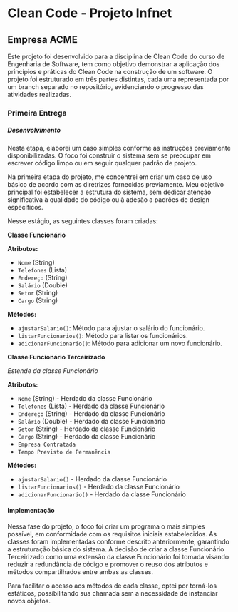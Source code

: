 
# Clean Code - Projeto Infnet

## Empresa ACME

Este projeto foi desenvolvido para a disciplina de Clean Code do curso de Engenharia de Software, tem como objetivo demonstrar a aplicação dos princípios e práticas do Clean Code na construção de um software. O projeto foi estruturado em três partes distintas, cada uma representada por um branch separado no repositório, evidenciando o progresso das atividades realizadas.

### Primeira Entrega
##### Desenvolvimento
Nesta etapa, elaborei um caso simples conforme as instruções previamente disponibilizadas. O foco foi construir o sistema sem se preocupar em escrever código limpo ou em seguir qualquer padrão de projeto.

Na primeira etapa do projeto, me concentrei em criar um caso de uso básico de acordo com as diretrizes fornecidas previamente. Meu objetivo principal foi estabelecer a estrutura do sistema, sem dedicar atenção significativa à qualidade do código ou à adesão a padrões de design específicos.

Nesse estágio, as seguintes classes foram criadas:
	 
**Classe Funcionário**

**Atributos:**
- `Nome` (String)
- `Telefones` (Lista)
- `Endereço` (String)
- `Salário` (Double)
- `Setor` (String)
- `Cargo` (String)

**Métodos:**
- `ajustarSalario()`: Método para ajustar o salário do funcionário.
- `listarFuncionarios()`: Método para listar os funcionários.
- `adicionarFuncionario()`: Método para adicionar um novo funcionário.

**Classe Funcionário Terceirizado**

*Estende da classe Funcionário*

**Atributos:**
- `Nome` (String) - Herdado da classe Funcionário
- `Telefones` (Lista) - Herdado da classe Funcionário
- `Endereço` (String) - Herdado da classe Funcionário
- `Salário` (Double) - Herdado da classe Funcionário
- `Setor` (String) - Herdado da classe Funcionário
- `Cargo` (String) - Herdado da classe Funcionário
- `Empresa Contratada`
- `Tempo Previsto de Permanência`

**Métodos:**
- `ajustarSalario()` - Herdado da classe Funcionário
- `listarFuncionarios()` - Herdado da classe Funcionário
- `adicionarFuncionario()` - Herdado da classe Funcionário
	 
#### Implementação

Nessa fase do projeto, o foco foi criar um programa o mais simples possível, em conformidade com os requisitos iniciais estabelecidos. As classes foram implementadas conforme descrito anteriormente, garantindo a estruturação básica do sistema. A decisão de criar a classe Funcionário Terceirizado como uma extensão da classe Funcionário foi tomada visando reduzir a redundância de código e promover o reuso dos atributos e métodos compartilhados entre ambas as classes.

Para facilitar o acesso aos métodos de cada classe, optei por torná-los estáticos, possibilitando sua chamada sem a necessidade de instanciar novos objetos. 
